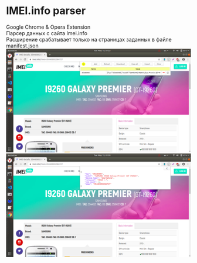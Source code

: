 # IMEI.info parser
Google Chrome &amp; Opera Extension  
Парсер данных с сайта Imei.info  
Расширение срабатывает только на страницах заданных в файле manifest.json  
![imei.info parser](screenshots/1.png)  
![imei.info parser](screenshots/2.png)
